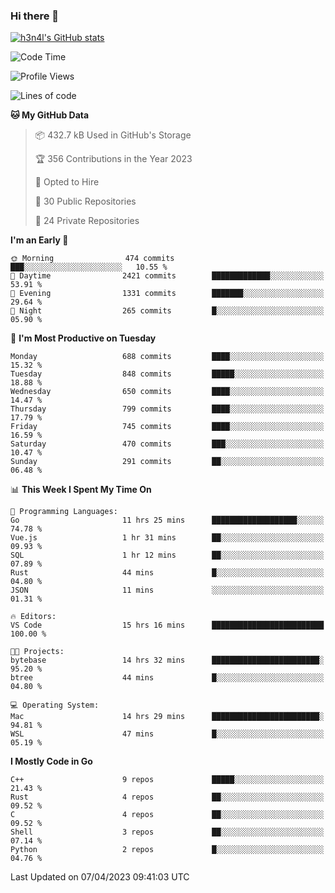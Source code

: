 ### Hi there 👋

[![h3n4l's GitHub stats](https://github-readme-stats.vercel.app/api?username=h3n4l&count_private=true&show_icons=true&theme=radical)](https://github.com/h3n4l/github-readme-stats)

<!--START_SECTION:waka-->
![Code Time](http://img.shields.io/badge/Code%20Time-1%2C105%20hrs%2028%20mins-blue)

![Profile Views](http://img.shields.io/badge/Profile%20Views-1-blue)

![Lines of code](https://img.shields.io/badge/From%20Hello%20World%20I%27ve%20Written-2.7%20million%20lines%20of%20code-blue)

**🐱 My GitHub Data** 

> 📦 432.7 kB Used in GitHub's Storage 
 > 
> 🏆 356 Contributions in the Year 2023
 > 
> 💼 Opted to Hire
 > 
> 📜 30 Public Repositories 
 > 
> 🔑 24 Private Repositories 
 > 
**I'm an Early 🐤** 

```text
🌞 Morning                474 commits         ███░░░░░░░░░░░░░░░░░░░░░░   10.55 % 
🌆 Daytime                2421 commits        █████████████░░░░░░░░░░░░   53.91 % 
🌃 Evening                1331 commits        ███████░░░░░░░░░░░░░░░░░░   29.64 % 
🌙 Night                  265 commits         █░░░░░░░░░░░░░░░░░░░░░░░░   05.90 % 
```
📅 **I'm Most Productive on Tuesday** 

```text
Monday                   688 commits         ████░░░░░░░░░░░░░░░░░░░░░   15.32 % 
Tuesday                  848 commits         █████░░░░░░░░░░░░░░░░░░░░   18.88 % 
Wednesday                650 commits         ████░░░░░░░░░░░░░░░░░░░░░   14.47 % 
Thursday                 799 commits         ████░░░░░░░░░░░░░░░░░░░░░   17.79 % 
Friday                   745 commits         ████░░░░░░░░░░░░░░░░░░░░░   16.59 % 
Saturday                 470 commits         ███░░░░░░░░░░░░░░░░░░░░░░   10.47 % 
Sunday                   291 commits         ██░░░░░░░░░░░░░░░░░░░░░░░   06.48 % 
```


📊 **This Week I Spent My Time On** 

```text
💬 Programming Languages: 
Go                       11 hrs 25 mins      ███████████████████░░░░░░   74.78 % 
Vue.js                   1 hr 31 mins        ██░░░░░░░░░░░░░░░░░░░░░░░   09.93 % 
SQL                      1 hr 12 mins        ██░░░░░░░░░░░░░░░░░░░░░░░   07.89 % 
Rust                     44 mins             █░░░░░░░░░░░░░░░░░░░░░░░░   04.80 % 
JSON                     11 mins             ░░░░░░░░░░░░░░░░░░░░░░░░░   01.31 % 

🔥 Editors: 
VS Code                  15 hrs 16 mins      █████████████████████████   100.00 % 

🐱‍💻 Projects: 
bytebase                 14 hrs 32 mins      ████████████████████████░   95.20 % 
btree                    44 mins             █░░░░░░░░░░░░░░░░░░░░░░░░   04.80 % 

💻 Operating System: 
Mac                      14 hrs 29 mins      ████████████████████████░   94.81 % 
WSL                      47 mins             █░░░░░░░░░░░░░░░░░░░░░░░░   05.19 % 
```

**I Mostly Code in Go** 

```text
C++                      9 repos             █████░░░░░░░░░░░░░░░░░░░░   21.43 % 
Rust                     4 repos             ██░░░░░░░░░░░░░░░░░░░░░░░   09.52 % 
C                        4 repos             ██░░░░░░░░░░░░░░░░░░░░░░░   09.52 % 
Shell                    3 repos             ██░░░░░░░░░░░░░░░░░░░░░░░   07.14 % 
Python                   2 repos             █░░░░░░░░░░░░░░░░░░░░░░░░   04.76 % 
```




 Last Updated on 07/04/2023 09:41:03 UTC
<!--END_SECTION:waka-->

